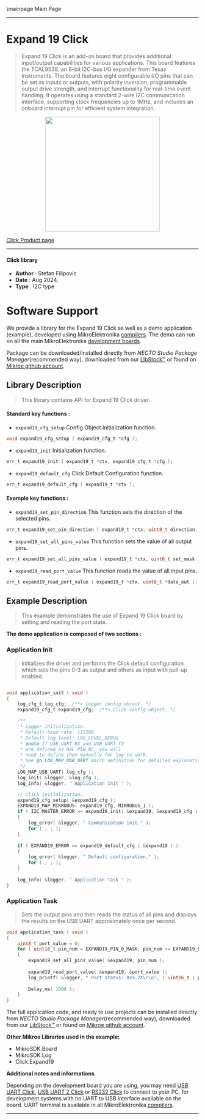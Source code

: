 \mainpage Main Page

---
# Expand 19 Click

> Expand 19 Click is an add-on board that provides additional input/output capabilities for various applications. This board features the TCAL9538, an 8-bit I2C-bus I/O expander from Texas Instruments. The board features eight configurable I/O pins that can be set as inputs or outputs, with polarity inversion, programmable output drive strength, and interrupt functionality for real-time event handling. It operates using a standard 2-wire I2C communication interface, supporting clock frequencies up to 1MHz, and includes an onboard interrupt pin for efficient system integration.

<p align="center">
  <img src="https://download.mikroe.com/images/click_for_ide/expand19_click.png" height=300px>
</p>

[Click Product page](https://www.mikroe.com/expand-19-click)

---


#### Click library

- **Author**        : Stefan Filipovic
- **Date**          : Aug 2024.
- **Type**          : I2C type


# Software Support

We provide a library for the Expand 19 Click
as well as a demo application (example), developed using MikroElektronika
[compilers](https://www.mikroe.com/necto-studio).
The demo can run on all the main MikroElektronika [development boards](https://www.mikroe.com/development-boards).

Package can be downloaded/installed directly from *NECTO Studio Package Manager*(recommended way), downloaded from our [LibStock&trade;](https://libstock.mikroe.com) or found on [Mikroe github account](https://github.com/MikroElektronika/mikrosdk_click_v2/tree/master/clicks).

## Library Description

> This library contains API for Expand 19 Click driver.

#### Standard key functions :

- `expand19_cfg_setup` Config Object Initialization function.
```c
void expand19_cfg_setup ( expand19_cfg_t *cfg );
```

- `expand19_init` Initialization function.
```c
err_t expand19_init ( expand19_t *ctx, expand19_cfg_t *cfg );
```

- `expand19_default_cfg` Click Default Configuration function.
```c
err_t expand19_default_cfg ( expand19_t *ctx );
```

#### Example key functions :

- `expand19_set_pin_direction` This function sets the direction of the selected pins.
```c
err_t expand19_set_pin_direction ( expand19_t *ctx, uint8_t direction, uint8_t pin_mask );
```

- `expand19_set_all_pins_value` This function sets the value of all output pins.
```c
err_t expand19_set_all_pins_value ( expand19_t *ctx, uint8_t set_mask );
```

- `expand19_read_port_value` This function reads the value of all input pins.
```c
err_t expand19_read_port_value ( expand19_t *ctx, uint8_t *data_out );
```

## Example Description

> This example demonstrates the use of Expand 19 Click board by setting and reading the port state.

**The demo application is composed of two sections :**

### Application Init

> Initializes the driver and performs the Click default configuration which sets the pins 0-3 as output and others as input with pull-up enabled.

```c

void application_init ( void )
{
    log_cfg_t log_cfg;  /**< Logger config object. */
    expand19_cfg_t expand19_cfg;  /**< Click config object. */

    /** 
     * Logger initialization.
     * Default baud rate: 115200
     * Default log level: LOG_LEVEL_DEBUG
     * @note If USB_UART_RX and USB_UART_TX 
     * are defined as HAL_PIN_NC, you will 
     * need to define them manually for log to work. 
     * See @b LOG_MAP_USB_UART macro definition for detailed explanation.
     */
    LOG_MAP_USB_UART( log_cfg );
    log_init( &logger, &log_cfg );
    log_info( &logger, " Application Init " );

    // Click initialization.
    expand19_cfg_setup( &expand19_cfg );
    EXPAND19_MAP_MIKROBUS( expand19_cfg, MIKROBUS_1 );
    if ( I2C_MASTER_ERROR == expand19_init( &expand19, &expand19_cfg ) ) 
    {
        log_error( &logger, " Communication init." );
        for ( ; ; );
    }
    
    if ( EXPAND19_ERROR == expand19_default_cfg ( &expand19 ) )
    {
        log_error( &logger, " Default configuration." );
        for ( ; ; );
    }
    
    log_info( &logger, " Application Task " );
}

```

### Application Task

> Sets the output pins and then reads the status of all pins and displays the results on the USB UART approximately once per second.

```c
void application_task ( void )
{
    uint8_t port_value = 0;
    for ( uint16_t pin_num = EXPAND19_PIN_0_MASK; pin_num <= EXPAND19_PIN_3_MASK; pin_num <<= 1 )
    {
        expand19_set_all_pins_value( &expand19, pin_num );
        
        expand19_read_port_value( &expand19, &port_value );
        log_printf( &logger, " Port status: 0x%.2X\r\n", ( uint16_t ) port_value );
        
        Delay_ms( 1000 );
    }
}
```

The full application code, and ready to use projects can be installed directly from *NECTO Studio Package Manager*(recommended way), downloaded from our [LibStock&trade;](https://libstock.mikroe.com) or found on [Mikroe github account](https://github.com/MikroElektronika/mikrosdk_click_v2/tree/master/clicks).

**Other Mikroe Libraries used in the example:**

- MikroSDK.Board
- MikroSDK.Log
- Click.Expand19

**Additional notes and informations**

Depending on the development board you are using, you may need
[USB UART Click](https://www.mikroe.com/usb-uart-click),
[USB UART 2 Click](https://www.mikroe.com/usb-uart-2-click) or
[RS232 Click](https://www.mikroe.com/rs232-click) to connect to your PC, for
development systems with no UART to USB interface available on the board. UART
terminal is available in all MikroElektronika
[compilers](https://shop.mikroe.com/compilers).

---
